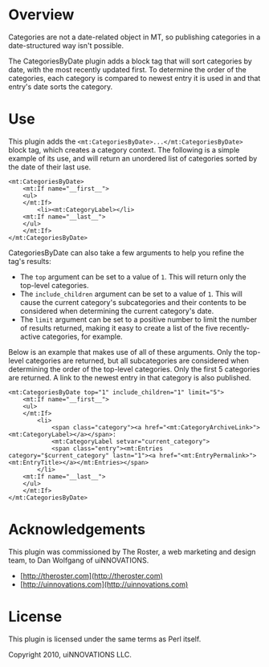 # Overview

Categories are not a date-related object in MT, so publishing categories in a date-structured way isn't possible.

The CategoriesByDate plugin adds a block tag that will sort categories by date, with the most recently updated first. To determine the order of the categories, each category is compared to newest entry it is used in and that entry's date sorts the category.

# Use

This plugin adds the <code>&lt;mt:CategoriesByDate&gt;...&lt;/mt:CategoriesByDate&gt;</code> block tag, which creates a category context. The following is a simple example of its use, and will return an unordered list of categories sorted by the date of their last use.

    <mt:CategoriesByDate>
        <mt:If name="__first__">
        <ul>
        </mt:If>
            <li><mt:CategoryLabel></li>
        <mt:If name="__last__">
        </ul>
        </mt:If>
    </mt:CategoriesByDate>

CategoriesByDate can also take a few arguments to help you refine the tag's results:

* The <code>top</code> argument can be set to a value of <code>1</code>. This will return only the top-level categories.
* The <code>include\_children</code> argument can be set to a value of <code>1</code>. This will cause the current category's subcategories and their contents to be considered when determining the current category's date.
* The <code>limit</code> argument can be set to a positive number to limit the number of results returned, making it easy to create a list of the five recently-active categories, for example.

Below is an example that makes use of all of these arguments. Only the top-level categories are returned, but all subcategories are considered when determining the order of the top-level categories. Only the first 5 categories are returned. A link to the newest entry in that category is also published.

    <mt:CategoriesByDate top="1" include_children="1" limit="5">
        <mt:If name="__first__">
        <ul>
        </mt:If>
            <li>
                <span class="category"><a href="<mt:CategoryArchiveLink>"><mt:CategoryLabel></a></span>:
                <mt:CategoryLabel setvar="current_category">
                <span class="entry"><mt:Entries category="$current_category" lastn="1"><a href="<mt:EntryPermalink>"><mt:EntryTitle></a></mt:Entries></span>
            </li>
        <mt:If name="__last__">
        </ul>
        </mt:If>
    </mt:CategoriesByDate>

# Acknowledgements

This plugin was commissioned by The Roster, a web marketing and design team, to Dan Wolfgang of uiNNOVATIONS.

* [http://theroster.com](http://theroster.com)
* [http://uinnovations.com](http://uinnovations.com)

# License

This plugin is licensed under the same terms as Perl itself.

Copyright 2010, uiNNOVATIONS LLC.
